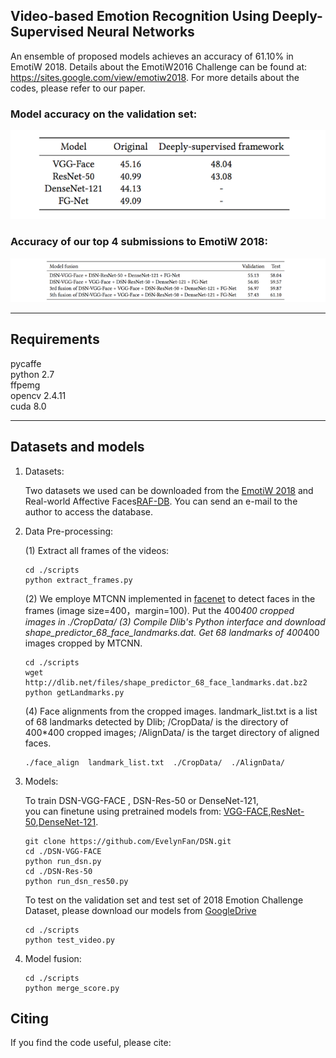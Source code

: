 ## Video-based Emotion Recognition Using Deeply-Supervised Neural Networks 
An ensemble of proposed models achieves an accuracy of 61.10% in EmotiW 2018.  Details about the EmotiW2016 Challenge can be found at: <https://sites.google.com/view/emotiw2018>. For more details about the codes, please refer to our paper.
### Model accuracy on the validation set:
![Model accuracy on the validation set](table.png)
### Accuracy of our top 4 submissions to EmotiW 2018:
![acc](table2.png)

---

## Requirements
pycaffe  
python 2.7  
ffpemg  
opencv 2.4.11  
cuda 8.0

---

## Datasets and models
1. Datasets:  

    Two datasets we used can be downloaded from the [EmotiW 2018](https://sites.google.com/view/emotiw2018) and Real-world Affective Faces[RAF-DB](http://www.whdeng.cn/RAF/model1.html,"raf"). You can send an e-mail to the author to access the database. 

2. Data Pre-processing:  

    (1) Extract all frames of the videos:
    ```
    cd ./scripts 
    python extract_frames.py  
    ```
    (2) We employe MTCNN implemented in [facenet](https://github.com/davidsandberg/facenet) to detect faces in the frames (image size=400，margin=100). Put the 400*400 cropped images in ./CropData/
    (3) Compile Dlib's Python interface and download shape_predictor_68_face_landmarks.dat. Get 68 landmarks of 400*400 images cropped by MTCNN. 
    ```
    cd ./scripts 
    wget http://dlib.net/files/shape_predictor_68_face_landmarks.dat.bz2
    python getLandmarks.py
    ```
    (4) Face alignments from the cropped images. landmark_list.txt is a list of 68 landmarks detected by Dlib; /CropData/ is the directory of 400*400 cropped images; /AlignData/ is the target directory of aligned faces.
    ```
    ./face_align  landmark_list.txt  ./CropData/  ./AlignData/
    ```

3. Models:

    To train DSN-VGG-FACE , DSN-Res-50 or DenseNet-121,  
    you can finetune using pretrained models from: [VGG-FACE](http://www.robots.ox.ac.uk/~vgg/software/vgg_face/),[ResNet-50](https://github.com/KaimingHe/deep-residual-networks),[DenseNet-121](https://github.com/shicai/DenseNet-Caffe). 
    ```
    git clone https://github.com/EvelynFan/DSN.git  
    cd ./DSN-VGG-FACE  
    python run_dsn.py  
    cd ./DSN-Res-50  
    python run_dsn_res50.py
    ```

    To test on the validation set and test set of 2018 Emotion Challenge Dataset, please download our models from [GoogleDrive](https://drive.google.com/open?id=1RCPkrzJdaivDz23pGhpky91MPM0ub35I)
    ```
    cd ./scripts 
    python test_video.py  
    ```

4. Model fusion:  

    ```
    cd ./scripts 
    python merge_score.py
    ```
    

## Citing
If you find the code useful, please cite: